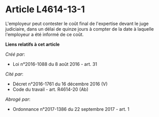 # Article L4614-13-1

L'employeur peut contester le coût final de l'expertise devant le juge judiciaire, dans un délai de quinze jours à compter de
la date à laquelle l'employeur a été informé de ce coût.

**Liens relatifs à cet article**

_Créé par_:

  - Loi n°2016-1088 du 8 août 2016 - art. 31

_Cité par_:

  - Décret n°2016-1761 du 16 décembre 2016 (V)
  - Code du travail - art. R4614-20 (Ab)

_Abrogé par_:

  - Ordonnance n°2017-1386 du 22 septembre 2017 - art. 1
